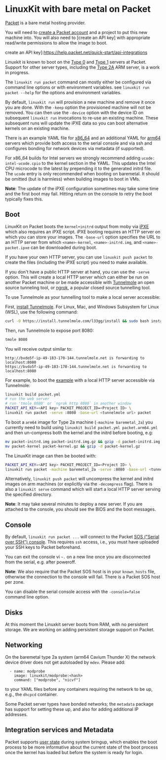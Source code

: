 # LinuxKit with bare metal on Packet

[Packet](http://packet.net) is a bare metal hosting provider.

You will need to [create a Packet account] and a project to
put this new machine into. You will also need to [create an API key]
with appropriate read/write permissions to allow the image to boot.

[create a Packet account]:https://app.packet.net/#/registration/
create an API key]:https://help.packet.net/quick-start/api-integrations

Linuxkit is known to boot on the [Type 0] 
and [Type 1] servers at Packet.
Support for other server types, including the [Type 2A] ARM server,
is a work in progress.

[Type 0]:https://www.packet.net/bare-metal/servers/type-0/
[Type 1]:https://www.packet.net/bare-metal/servers/type-1/
[Type 2A]:https://www.packet.net/bare-metal/servers/type-2a/

The `linuxkit run packet` command can mostly either be configured via
command line options or with environment variables. see `linuxkit run
packet --help` for the options and environment variables.

By default, `linuxkit run` will provision a new machine and remove it
once you are done. With the `-keep` option the provisioned machine
will not be removed. You can then use the `-device` option with the
device ID on subsequent `linuxkit run` invocations to re-use an
existing machine. These subsequent runs will update the iPXE data so
you can boot alternative kernels on an existing machine.

There is an example YAML file for [x86_64](../examples/packet.yml) and
an additional YAML for [arm64](../examples/packet.arm64.yml) servers
which provide both access to the serial console and via ssh and
configures bonding for network devices via metadata (if supported).

For x86_64 builds for Intel servers we strongly recommend adding
`ucode: intel-ucode.cpio` to the kernel section in the YAML. This
updates the Intel CPU microcode to the latest by prepending it to the
generated initrd file. The `ucode` entry is only recommended when
booting on baremetal. It should be omitted (but is harmless) when
building images to boot in VMs.

**Note**: The update of the iPXE configuration sometimes may take some
time and the first boot may fail. Hitting return on the console to
retry the boot typically fixes this.

## Boot

LinuxKit on Packet boots the `kernel+initrd` output from moby via
[iPXE](https://help.packet.net/technical/infrastructure/custom-ipxe)
which also requires an iPXE script. iPXE booting requires an HTTP server
on which you can store your images. The `-base-url` option specifies
the URL to an HTTP server from which `<name>-kernel`,
`<name>-initrd.img`, and `<name>-packet.ipxe` can be downloaded during
boot.

If you have your own HTTP server, you can use `linuxkit push packet`
to create the files (including the iPXE script) you need to make
available.

If you don't have a public HTTP server at hand, you can use the `-serve`
option. This will create a local HTTP server which can either be run on
another Packet machine or be made accessible with
[Tunnelmole](https://github.com/robbie-cahill/tunnelmole-client) an open source tunneling tool, or [ngrok](https://ngrok.com/), a popular closed source tunnelling tool.

To use Tunnelmole as your tunnelling tool to make a local server accessible:

First, [install Tunnelmole](https://github.com/robbie-cahill/tunnelmole-client). For Linux, Mac, and Windows Subsystem for Linux (WSL), use the following command:
```sh
curl -O https://install.tunnelmole.com/l33gg/install && sudo bash install
```

Then, run Tunnelmole to expose port 8080:
```sh
tmole 8080
```
You will receive output similar to:
```
http://bvdo5f-ip-49-183-170-144.tunnelmole.net is forwarding to localhost:8080
https://bvdo5f-ip-49-183-170-144.tunnelmole.net is forwarding to localhost:8080
```

For example, to boot the [example](../examples/packet.net)
with a local HTTP server accessible via Tunnelmole:

```sh
linuxkit build packet.yml
# run the web server
# run 'tmole 8080' or `ngrok http 8080` in another window
PACKET_API_KEY=<API key> PACKET_PROJECT_ID=<Project ID> \
linuxkit run packet -serve :8080 -base-url <tunnelmole url> packet
```

To boot a `arm64` image for Type 2a machine (`-machine baremetal_2a`)
you currently need to build using `linuxkit build packet.yml
packet.arm64.yml` and then un-compress both the kernel and the initrd
before booting, e.g:

```sh
mv packet-initrd.img packet-initrd.img.gz && gzip -d packet-initrd.img.gz
mv packet-kernel packet-kernel.gz && gzip -d packet-kernel.gz
```

The LinuxKit image can then be booted with:

```sh
PACKET_API_KEY=<API key> PACKET_PROJECT_ID=<Project ID> \
linuxkit run packet -machine baremetal_2a -serve :8080 -base-url <tunnelmole url> packet
```

Alternatively, `linuxkit push packet` will uncompress the kernel and
initrd images on arm machines (or explicitly via the `-decompress`
flag). There is also a `linuxkit serve` command which will start a
local HTTP server serving the specified directory.

**Note**: It may take several minutes to deploy a new server. If you are attached to the console, you should see the BIOS and the boot messages.

## Console

By default, `linuxkit run packet ...` will connect to the
Packet
[SOS ("Serial over SSH") console](https://help.packet.net/technical/networking/sos-rescue-mode). This
requires `ssh` access, i.e., you must have uploaded your SSH keys to
Packet beforehand.

You can exit the console vi `~.` on a new line once you are
disconnected from the serial, e.g. after poweroff.

**Note**: We also require that the Packet SOS host is in your
`known_hosts` file, otherwise the connection to the console will
fail. There is a Packet SOS host per zone.

You can disable the serial console access with the `-console=false`
command line option.


## Disks

At this moment the Linuxkit server boots from RAM, with no persistent
storage.  We are working on adding persistent storage support on Packet.


## Networking

On the baremetal type 2a system (arm64 Cavium Thunder X) the network device driver does not get autoloaded by `mdev`. Please add:

```
  - name: modprobe
    image: linuxkit/modprobe:<hash>
    command: ["modprobe", "nicvf"]
```

to your YAML files before any containers requiring the network to be up, e.g., the `dhcpcd` container.

Some Packet server types have bonded networks; the `metadata` package has support for setting
these up, and also for adding additional IP addresses.


## Integration services and Metadata

Packet supports [user state](https://help.packet.net/technical/infrastructure/user-state)
during system bringup, which enables the boot process to be more informative about the
current state of the boot process once the kernel has loaded but before the
system is ready for login.
